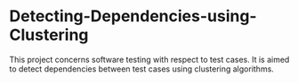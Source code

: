 # Detecting-Dependencies-using-Clustering
This project concerns software testing with respect to test cases. It is aimed to detect dependencies between test cases using clustering algorithms.
